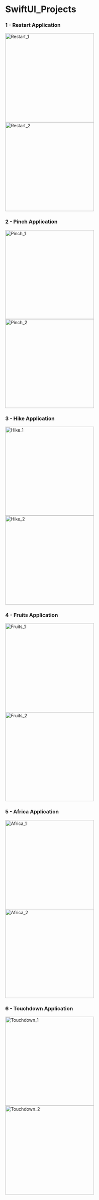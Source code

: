 # SwiftUI_Projects
### 1 - Restart Application
<img width="282" alt="Restart_1" src="https://github.com/gemiciemre/SwiftUI_Projects/assets/90448957/359cc612-376c-4361-8f70-fa7eea617d56">
<img width="282" alt="Restart_2" src="https://github.com/gemiciemre/SwiftUI_Projects/assets/90448957/3fe8eab2-38d8-4e67-8602-e6004e6cb3a4">

### 2 - Pinch Application
<img width="282" alt="Pinch_1" src="https://github.com/gemiciemre/SwiftUI_Projects/assets/90448957/9b5a0299-48a6-486e-80c6-cc2d6e6cc10f">
<img width="282" alt="Pinch_2" src="https://github.com/gemiciemre/SwiftUI_Projects/assets/90448957/2370cb7e-9ad9-4894-8194-298c4fea2aef">

### 3 - Hike Application
<img width="282" alt="Hike_1" src="https://github.com/gemiciemre/SwiftUI_Projects/assets/90448957/72f80c05-8a6f-41f0-8685-9757aa6cbbb5">
<img width="282" alt="Hike_2" src="https://github.com/gemiciemre/SwiftUI_Projects/assets/90448957/d6e090b7-97c8-45ae-9b7b-2282507a3d03">

### 4 - Fruits Application
<img width="282" alt="Fruits_1" src="https://github.com/gemiciemre/SwiftUI_Projects/assets/90448957/714d14de-dcef-4547-b4e3-31a73b4c9925">
<img width="282" alt="Fruits_2" src="https://github.com/gemiciemre/SwiftUI_Projects/assets/90448957/849d7ad7-854b-4fcd-bf16-e46c0f714ff1">

### 5 - Africa Application
<img width="282" alt="Africa_1" src="https://github.com/gemiciemre/SwiftUI_Projects/assets/90448957/e8f63d37-f4a3-472b-bfe3-84507bc278ea">
<img width="282" alt="Africa_2" src="https://github.com/gemiciemre/SwiftUI_Projects/assets/90448957/7f3adaea-36a4-4b14-8362-eba302eb114a">

### 6 - Touchdown Application
<img width="282" alt="Touchdown_1" src="https://github.com/gemiciemre/SwiftUI_Projects/assets/90448957/588b6554-9cc4-49a7-82c3-bc179d3c6c45">
<img width="282" alt="Touchdown_2" src="https://github.com/gemiciemre/SwiftUI_Projects/assets/90448957/565f7391-ba76-43be-9941-5a58189aaf72">

